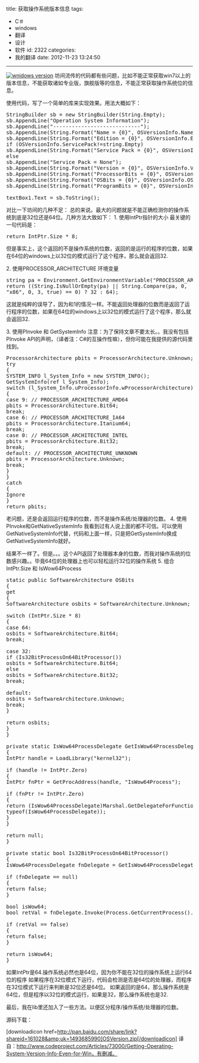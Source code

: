 title: 获取操作系统版本信息
tags:
  - C＃
  - windows
  - 翻译
  - 设计
  - 软件
id: 2322
categories:
  - 我的翻译
date: 2012-11-23 13:24:50
---

[![]({{BASE_PATH}}/images/ab5c1bb6b5cf05669ff110a1a4fe35b5a28a68a5.jpg "wnidows version")](http://leaverimage.b0.upaiyun.com/29601_o.jpg)
坊间流传的代码都有些问题，比如不能正常获取win7以上的版本信息，不能获取诸如专业版，旗舰版等的信息，不能正常获取操作系统位的信息。

使用代码，写了一个简单的库来实现效果。用法大概如下：
<pre class="lang:default decode:true">StringBuilder sb = new StringBuilder(String.Empty);
sb.AppendLine("Operation System Information");
sb.AppendLine("----------------------------");
sb.AppendLine(String.Format("Name = {0}", OSVersionInfo.Name));
sb.AppendLine(String.Format("Edition = {0}", OSVersionInfo.Edition));
if (OSVersionInfo.ServicePack!=string.Empty)
sb.AppendLine(String.Format("Service Pack = {0}", OSVersionInfo.ServicePack));
else
sb.AppendLine("Service Pack = None");
sb.AppendLine(String.Format("Version = {0}", OSVersionInfo.VersionString));
sb.AppendLine(String.Format("ProcessorBits = {0}", OSVersionInfo.ProcessorBits));
sb.AppendLine(String.Format("OSBits = {0}", OSVersionInfo.OSBits));
sb.AppendLine(String.Format("ProgramBits = {0}", OSVersionInfo.ProgramBits));

textBox1.Text = sb.ToString();</pre>
对比一下坊间的几种不足：
总的来说。最大的问题就是不能正确检测你的操作系统到底是32位还是64位。几种方法大致如下：
1\. 使用IntPtr指针的大小
最关键的一句代码是：
<pre class="lang:default decode:true">return IntPtr.Size * 8;</pre>
但是事实上，这个返回的不是操作系统的位数，返回的是运行的程序的位数，如果在64位的windows上以32位的模式运行了这个程序，那么就会返回32.

2\. 使用PROCESSOR_ARCHITECTURE 环境变量
<pre class="lang:default decode:true">string pa = Environment.GetEnvironmentVariable("PROCESSOR_ARCHITECTURE");
return ((String.IsNullOrEmpty(pa) || String.Compare(pa, 0,
"x86", 0, 3, true) == 0) ? 32 : 64);</pre>
这就是纯粹的误导了，因为和1的情况一样。不能返回处理器的位数而是返回了运行程序的位数，如果在64位的windows上以32位的模式运行了这个程序，那么就会返回32.

3\. 使用PInvoke 和 GetSystemInfo
注意：为了保持文章不要太长。。我没有包括PInvoke API的声明，（译者注：C#的互操作性嘛），但你可能在我提供的源代码里找到。
<pre class="lang:default decode:true">ProcessorArchitecture pbits = ProcessorArchitecture.Unknown;
try
{
SYSTEM_INFO l_System_Info = new SYSTEM_INFO();
GetSystemInfo(ref l_System_Info);
switch (l_System_Info.uProcessorInfo.wProcessorArchitecture)
{
case 9: // PROCESSOR_ARCHITECTURE_AMD64
pbits = ProcessorArchitecture.Bit64;
break;
case 6: // PROCESSOR_ARCHITECTURE_IA64
pbits = ProcessorArchitecture.Itanium64;
break;
case 0: // PROCESSOR_ARCHITECTURE_INTEL
pbits = ProcessorArchitecture.Bit32;
break;
default: // PROCESSOR_ARCHITECTURE_UNKNOWN
pbits = ProcessorArchitecture.Unknown;
break;
}
}
catch
{
Ignore
}
return pbits;</pre>
老问题，还是会返回运行程序的位数，而不是操作系统/处理器的位数。
4\. 使用PInvoke和GetNativeSystemInfo
我看到过有人说上面的都不可信。可以使用GetNativeSystemInfo代替，代码和上面一样，只是把GetSystemInfo换成GetNativeSystemInfo就好。

结果不一样了。但是。。。这个API返回了处理器本身的位数，而我对操作系统的位数感兴趣。。毕竟64位的处理器上也可以轻松运行32位的操作系统
5\. 组合 IntPtr.Size 和 IsWow64Process
<pre class="lang:default decode:true">static public SoftwareArchitecture OSBits
{
get
{
SoftwareArchitecture osbits = SoftwareArchitecture.Unknown;

switch (IntPtr.Size * 8)
{
case 64:
osbits = SoftwareArchitecture.Bit64;
break;

case 32:
if (Is32BitProcessOn64BitProcessor())
osbits = SoftwareArchitecture.Bit64;
else
osbits = SoftwareArchitecture.Bit32;
break;

default:
osbits = SoftwareArchitecture.Unknown;
break;
}

return osbits;
}
}

private static IsWow64ProcessDelegate GetIsWow64ProcessDelegate()
{
IntPtr handle = LoadLibrary("kernel32");

if (handle != IntPtr.Zero)
{
IntPtr fnPtr = GetProcAddress(handle, "IsWow64Process");

if (fnPtr != IntPtr.Zero)
{
return (IsWow64ProcessDelegate)Marshal.GetDelegateForFunctionPointer((IntPtr)fnPtr,
typeof(IsWow64ProcessDelegate));
}
}

return null;
}

private static bool Is32BitProcessOn64BitProcessor()
{
IsWow64ProcessDelegate fnDelegate = GetIsWow64ProcessDelegate();

if (fnDelegate == null)
{
return false;
}

bool isWow64;
bool retVal = fnDelegate.Invoke(Process.GetCurrentProcess().Handle, out isWow64);

if (retVal == false)
{
return false;
}

return isWow64;
}</pre>
如果IntPtr是64.操作系统必然也是64位，因为你不能在32位的操作系统上运行64位的程序
如果程序在32位模式下运行，代码会检测是否是64位的处理器，而程序在32位模式下运行来判断是32位还是64位。
如果返回的是64，那么操作系统是64位，但是程序以32位的模式运行，如果是32，那么操作系统也是32.

最后，我在lib里还加入了一些方法。以便区分程序/操作系统/处理器的位数。

源码下载：

[downloadicon href=http://pan.baidu.com/share/link?shareid=161028&amp;uk=1493685990]OSVersion.zip[/downloadicon]
译自：http://www.codeproject.com/Articles/73000/Getting-Operating-System-Version-Info-Even-for-Win，有删减。